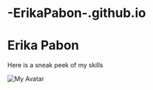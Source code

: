 # -ErikaPabon-.github.io

<!DOCTYPE hmtl>
<html lang="en">
<title>My Page</title>
 <head>
 <meta content="width=device-width, initial-scale=1">
<meta charset="UTF-8">
<link href="./styles.css" rel="stylesheet">
<div class="box">
<div class="myframe">
<h1> Erika Pabon</h1>
</div></div>
<div>
</head>
<body>
<p>Here is a sneak peek of my skills</p>
<img src="avatar.jpg" alt="My Avatar"></div>
</body>
</html>
